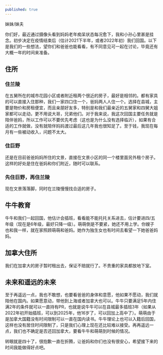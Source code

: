 ```yaml
---
published: true
---
```


妹妹/妹夫

你们好，最近通过摄像头看到妈妈老年痴呆状态每况愈下，我和小孙心里甚是挂念。初步决定在疫情结束后（估计2021下半年，或者2022年初）我们回国。以下是我们的一些想法，望你们和爸爸也能看看，有不同意见可一起在讨论，毕竟还有大概一年的时间来准备。

## 住所

### 住兰陵

在五舅所在的城市花园小区或者附近租两个很近的房子，最好是相邻的。都有家具的可以直接入住那种，我们一家四口住一个，爸妈两人人住一个。选择在县城，主要是物价和房租便宜，而且亲朋好友多，特别是和我们最亲近的五舅家和四舅大姐家都可以走动，更不用说大哥，兄弟他们。对于我来说，我这次回国主要任务就是陪伴爸妈，所以工作可以不要优先考虑（这也是为什么没有选择临沂），如果有合适的工作就做，没有就陪伴妈妈渡过最后这几年我也很知足了。至于钱，我现在每月有一些被动收入，问题不太大。

### 住巨野

还是在目前爸爸妈妈所住的文景，直接在文景小区的同一个楼里面另外租个房子。这样的好处是住在爸妈和你们附近，随时可以联系。

### 先住巨野，再住兰陵

现在文景落落脚，同时在兰陵慢慢找合适的房子。

## 牛牛教育

牛牛和我们一起回国，他估计会插班，看看能不能托托关系进去，估计要进四/五年级（现在是6年级，最好只降一级）。萌萌倒是不要紧，她还不用上学。你嫂子也和我一样，就在家照顾萌萌和爸妈。她作为独生女也有时间去看望一下她爸爸妈妈。

## 加拿大住所

我们在加拿大的房子暂时租出去，保证不赔就行了。不贵重的家具都放地下室。

## 未来和遥远的未来

至于再遥远一点，我也不敢想，也要看爸爸的身体和意愿，他如果不愿动，我们就陪他在国内。如果愿意动，带他到上海或者加拿大也可以。牛牛只要满足5年内住满2年的条件就可以一直持有PR，也就是说牛牛可以在县城最多插班3年（如果从2022年初开始插班，可以到2025年，他16岁了，可以回加上高中了）。萌萌由于是加拿大国籍没有时间限制可以一直在国内读书。牛牛理论上也可以入籍后回国，这样也没有居住时间限制了，只是我们心理上现在还比较难以接受。再再遥远一点，我们也不确定是否还回加拿大，要看牛牛和萌萌到时候的情况。


转眼就是四十了，很抱歉一直在折腾，让爸妈和你们也没有很安心，希望接下来的时间我能做得好点吧。


